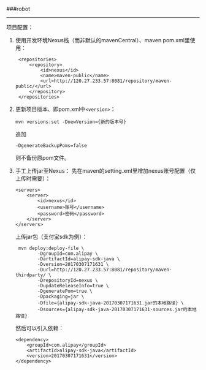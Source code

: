 ###robot

---
项目配置：

1. 使用开发环境Nexus栈（而非默认的mavenCentral）、maven pom.xml里使用：
    ```
     <repositories>
         <repository>
             <id>nexus</id>
             <name>maven-public</name>
             <url>http://120.27.233.57:8081/repository/maven-public/</url>
         </repository>
     </repositories>
    ```

2. 更新项目版本、即pom.xml中`<version>`：
    ```
    mvn versions:set -DnewVersion={新的版本号}
    ```
    追加
    ```
    -DgenerateBackupPoms=false
    ```
    则不备份原pom文件。

3. 手工上传jar至Nexus：
    先在maven的setting.xml里增加nexus账号配置（仅上传时需要）：
    ```
    <servers>
    	<server>
    	    <id>nexus</id>
    		<username>账号</username>
    		<password>密码</password>
    	</server>
    </servers>
    ```
    上传jar包（支付宝sdk为例）：
    ```
     mvn deploy:deploy-file \
            -DgroupId=com.alipay \
            -DartifactId=alipay-sdk-java \
            -Dversion=20170307171631 \
            -Durl=http://120.27.233.57:8081/repository/maven-thirdparty/ \
            -DrepositoryId=nexus \
            -DupdateReleaseInfo=true \
            -DgeneratePom=true \
            -Dpackaging=jar \
            -Dfile={alipay-sdk-java-20170307171631.jar的本地路径} \
            -Dsources={alipay-sdk-java-20170307171631-sources.jar的本地路径}
    ```
    然后可以引入依赖：
    ```
    <dependency>
        <groupId>com.alipay</groupId>
        <artifactId>alipay-sdk-java</artifactId>
        <version>20170307171631</version>
    </dependency>
    ```

